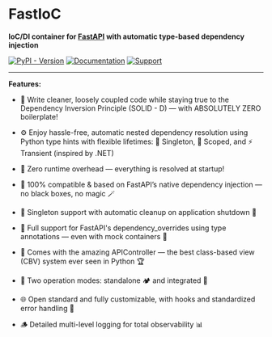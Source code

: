 # FastIoC

**IoC/DI container for [FastAPI](https://fastapi.tiangolo.com) with automatic type-based dependency injection**

[![PyPI - Version](https://img.shields.io/pypi/v/fastioc?logo=python&logoColor=yellow&label=PyPI&color=darkgreen)](https://pypi.org/project/fastioc/)
[![Documentation](https://img.shields.io/badge/Documentation-blue?style=flat&logo=readthedocs&logoColor=white)](https://openmindamir.github.io/FastIoC)
[![Support](https://img.shields.io/badge/Support-violet?style=flat&logo=githubsponsors&logoColor=white&labelColor=black)](https://OpenMindAmir.ir/donate)

---

**Features:**

- 🧹 Write cleaner, loosely coupled code while staying true to the Dependency Inversion Principle (SOLID - D) — with ABSOLUTELY ZERO boilerplate!

- ⚙️ Enjoy hassle-free, automatic nested dependency resolution using Python type hints with flexible lifetimes: 🧩 Singleton, 🌿 Scoped, and ⚡ Transient (inspired by .NET)

- 🚀 Zero runtime overhead — everything is resolved at startup!

- 🧠 100% compatible & based on FastAPI’s native dependency injection — no black boxes, no magic 🪄

- 🧺 Singleton support with automatic cleanup on application shutdown 🧘

- 🧪 Full support for FastAPI's dependency_overrides using type annotations — even with mock containers 🧰

- 🧱 Comes with the amazing APIController — the best class-based view (CBV) system ever seen in Python 🏆

- 🔄 Two operation modes: standalone 🏕️ and integrated 🧩

- 🌐 Open standard and fully customizable, with hooks and standardized error handling 🧷

- 🪵 Detailed multi-level logging for total observability 📊